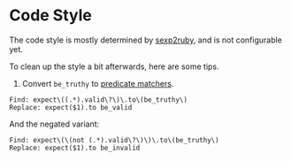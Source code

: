 Code Style
==========

The code style is mostly determined by [sexp2ruby][1],
and is not configurable yet.

To clean up the style a bit afterwards, here are some tips.

1. Convert `be_truthy` to [predicate matchers][2].

```
Find: expect\((.*).valid\?\)\.to\(be_truthy\)
Replace: expect($1).to be_valid
```

And the negated variant:

```
Find: expect\(\(not (.*).valid\?\)\)\.to\(be_truthy\)
Replace: expect($1).to be_invalid
```

[1]: https://github.com/jaredbeck/sexp2ruby
[2]: https://relishapp.com/rspec/rspec-expectations/v/3-2/docs/built-in-matchers/predicate-matchers
